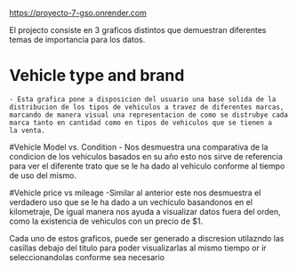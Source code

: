 https://proyecto-7-gso.onrender.com

El projecto consiste en 3 graficos distintos que demuestran diferentes temas de importancia para los datos.

# Vehicle type and brand
	- Esta grafica pone a disposicion del usuario una base solida de la distribucion de los tipos de vehiculos a travez de diferentes marcas,
	marcando de manera visual una representacion de como se distrubye cada marca tanto en cantidad como en tipos de vehiculos que se tienen a
	la venta.

#Vehicle Model vs. Condition
	- Nos desmuestra una comparativa de la condicion de los vehiculos basados en su año esto nos sirve de referencia para ver el diferente trato
	que se le ha dado al vehiculo conforme al tiempo de uso del mismo.

#Vehicle price vs mileage
	-Similar al anterior este nos desmuestra el verdadero uso que se le ha dado a un vechiculo basandonos en el kilometraje,
	De igual manera nos ayuda a visualizar datos fuera del orden, como la existencia de vehiculos con un precio de $1.

Cada uno de estos graficos, puede ser generado a discresion utilazndo las casillas debajo del titulo para poder visualizarlas al mismo tiempo or ir seleccionandolas conforme sea necesario

